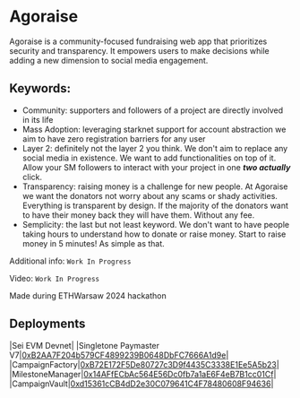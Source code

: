 # Agoraise

Agoraise is a community-focused fundraising web app that prioritizes security and transparency. It empowers users to make decisions while adding a new dimension to social media engagement.

## Keywords:

- Community: supporters and followers of a project are directly involved in its life
- Mass Adoption: leveraging starknet support for account abstraction we aim to have zero registration barriers for any user
- Layer 2: definitely not the layer 2 you think. We don't aim to replace any social media in existence. We want to add functionalities on top of it. Allow your SM followers to interact with your project in one **_two actually_** click.
- Transparency: raising money is a challenge for new people. At Agoraise we want the donators not worry about any scams or shady activities. Everything is transparent by design. If the majority of the donators want to have their money back they will have them. Without any fee.
- Semplicity: the last but not least keyword. We don't want to have people taking hours to understand how to donate or raise money. Start to raise money in 5 minutes! As simple as that.

Additional info: `Work In Progress`

Video: `Work In Progress`

Made during ETHWarsaw 2024 hackathon

## Deployments
|Sei EVM Devnet|
|Singletone Paymaster V7|[0xB2AA7F204b579CF4899239B0648DbFC7666A1d9e](https://seitrace.com/address/0xB2AA7F204b579CF4899239B0648DbFC7666A1d9e?chain=arctic-1&page=1&next_page_params=%257B%257D)|
|CampaignFactory|[0xB72E172F5De80727c3D9f4435C3338E1Ee5A5b23]()|
|MilestoneManager|[0x14AFfECbAc564E56Dc0fb7a1aE6F4eB7B1cc01Cf]()|
|CampaignVault|[0xd15361cCB4dD2e30C079641C4F78480608F94636]()|